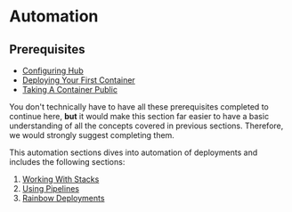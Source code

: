 # Automation 

## Prerequisites

* [Configuring Hub](/getting-started/overview/configuring-your-hub)
* [Deploying Your First Container](/getting-started/overview/deploy-first-container/)
* [Taking A Container Public](/getting-started/overview/taking-container-public)

You don't technically have to have all these prerequisites completed to continue here, **but** it would make this section far easier to have a basic understanding of all the concepts covered in previous sections.  Therefore, we would strongly suggest completing them.  


This automation sections dives into automation of deployments and includes the following sections:

1. [Working With Stacks](/getting-started/overview/automation/working-with-stacks)
2. [Using Pipelines](/getting-started/overview/automation/using-pipelines)
3. [Rainbow Deployments](/getting-started/overview/automation/rainbow-deployments)